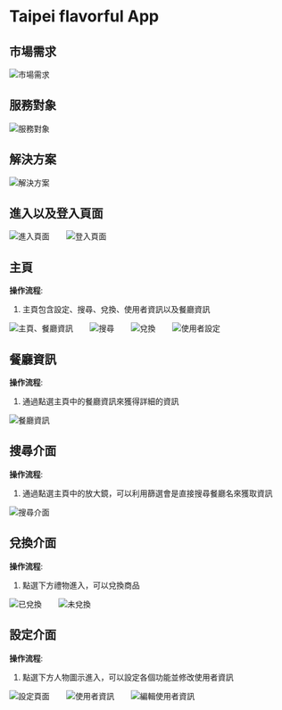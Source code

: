 # Taipei flavorful App

## 市場需求
![市場需求](./pageImg/marketDemand.png)

## 服務對象
![服務對象](./pageImg/serviceObject.png)

## 解決方案
![解決方案](./pageImg/sol.png)




## 進入以及登入頁面
<div style="display:flex; gap:30px">
    <img src="./pageImg/loginPage1.png" alt="進入頁面">
    <img src="./pageImg/loginPage2.png" alt="登入頁面">
</div>

## 主頁
**操作流程**:

1. 主頁包含設定、搜尋、兌換、使用者資訊以及餐廳資訊

<div style="display:flex; gap:30px">
    <img src="./pageImg/mainPageHome.png" alt="主頁、餐廳資訊">
    <img src="./pageImg/mainPageSearch.png" alt="搜尋">
    <img src="./pageImg/mainPageGift.png" alt="兌換">
    <img src="./pageImg/settingPage.png" alt="使用者設定">
</div>

## 餐廳資訊
**操作流程**:
1. 通過點選主頁中的餐廳資訊來獲得詳細的資訊

![餐廳資訊](./pageImg/restaurantInfo.png)

## 搜尋介面
**操作流程**:
1. 通過點選主頁中的放大鏡，可以利用篩選會是直接搜尋餐廳名來獲取資訊

![搜尋介面](./pageImg/mainPageSearch.png)


## 兌換介面
**操作流程**:
1. 點選下方禮物進入，可以兌換商品
<div style="display:flex; gap:30px">
    <img src="./pageImg/converted.png" alt="已兌換">
    <img src="./pageImg/notConvert.png" alt="未兌換">
</div>

## 設定介面
**操作流程**:
1. 點選下方人物圖示進入，可以設定各個功能並修改使用者資訊
<div style="display:flex; gap:30px">
    <img src="./pageImg/settingPage.png" alt="設定頁面">
    <img src="./pageImg/userInfo.png" alt="使用者資訊">
    <img src="./pageImg/editUserInfo.png" alt="編輯使用者資訊">
</div>

